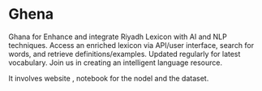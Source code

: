 # Ghena
Ghana for Enhance and integrate Riyadh Lexicon with AI and NLP techniques. Access an enriched lexicon via API/user interface, search for words, and retrieve definitions/examples. Updated regularly for latest vocabulary. Join us in creating an intelligent language resource.

It involves website , notebook for the nodel and the dataset.
